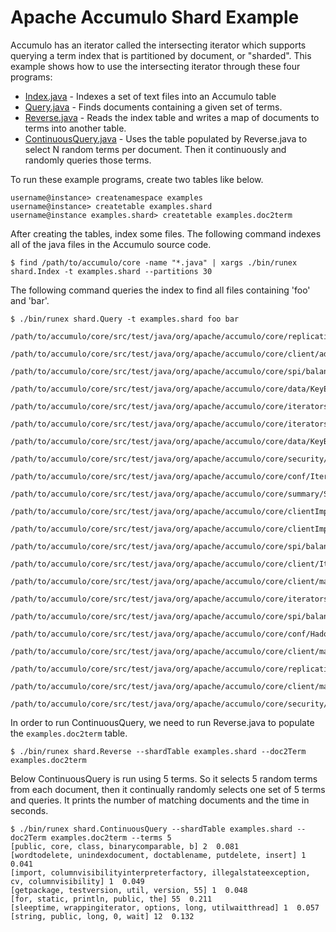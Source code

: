 <!--
Licensed to the Apache Software Foundation (ASF) under one or more
contributor license agreements.  See the NOTICE file distributed with
this work for additional information regarding copyright ownership.
The ASF licenses this file to You under the Apache License, Version 2.0
(the "License"); you may not use this file except in compliance with
the License.  You may obtain a copy of the License at

    http://www.apache.org/licenses/LICENSE-2.0

Unless required by applicable law or agreed to in writing, software
distributed under the License is distributed on an "AS IS" BASIS,
WITHOUT WARRANTIES OR CONDITIONS OF ANY KIND, either express or implied.
See the License for the specific language governing permissions and
limitations under the License.
-->
# Apache Accumulo Shard Example

Accumulo has an iterator called the intersecting iterator which supports querying a term index that is partitioned by
document, or "sharded". This example shows how to use the intersecting iterator through these four programs:

 * [Index.java] - Indexes a set of text files into an Accumulo table
 * [Query.java] - Finds documents containing a given set of terms.
 * [Reverse.java] - Reads the index table and writes a map of documents to terms into another table.
 * [ContinuousQuery.java] - Uses the table populated by Reverse.java to select N random terms per document. Then it continuously and randomly queries those terms.

To run these example programs, create two tables like below.

    username@instance> createnamespace examples
    username@instance> createtable examples.shard
    username@instance examples.shard> createtable examples.doc2term

After creating the tables, index some files. The following command indexes all of the java files in the Accumulo source code.

    $ find /path/to/accumulo/core -name "*.java" | xargs ./bin/runex shard.Index -t examples.shard --partitions 30

The following command queries the index to find all files containing 'foo' and 'bar'.

    $ ./bin/runex shard.Query -t examples.shard foo bar
      /path/to/accumulo/core/src/test/java/org/apache/accumulo/core/replication/ReplicationTargetTest.java
      /path/to/accumulo/core/src/test/java/org/apache/accumulo/core/client/admin/NewTableConfigurationTest.java
      /path/to/accumulo/core/src/test/java/org/apache/accumulo/core/spi/balancer/HostRegexTableLoadBalancerTest.java
      /path/to/accumulo/core/src/test/java/org/apache/accumulo/core/data/KeyExtentTest.java
      /path/to/accumulo/core/src/test/java/org/apache/accumulo/core/iterators/user/WholeRowIteratorTest.java
      /path/to/accumulo/core/src/test/java/org/apache/accumulo/core/iterators/user/WholeColumnFamilyIteratorTest.java
      /path/to/accumulo/core/src/test/java/org/apache/accumulo/core/data/KeyBuilderTest.java
      /path/to/accumulo/core/src/test/java/org/apache/accumulo/core/security/ColumnVisibilityTest.java
      /path/to/accumulo/core/src/test/java/org/apache/accumulo/core/conf/IterConfigUtilTest.java
      /path/to/accumulo/core/src/test/java/org/apache/accumulo/core/summary/SummaryCollectionTest.java
      /path/to/accumulo/core/src/test/java/org/apache/accumulo/core/clientImpl/TableOperationsHelperTest.java
      /path/to/accumulo/core/src/test/java/org/apache/accumulo/core/clientImpl/mapreduce/BatchInputSplitTest.java
      /path/to/accumulo/core/src/test/java/org/apache/accumulo/core/spi/balancer/HostRegexTableLoadBalancerReconfigurationTest.java
      /path/to/accumulo/core/src/test/java/org/apache/accumulo/core/client/IteratorSettingTest.java
      /path/to/accumulo/core/src/test/java/org/apache/accumulo/core/client/mapred/RangeInputSplitTest.java
      /path/to/accumulo/core/src/test/java/org/apache/accumulo/core/iterators/user/TransformingIteratorTest.java
      /path/to/accumulo/core/src/test/java/org/apache/accumulo/core/spi/balancer/BaseHostRegexTableLoadBalancerTest.java
      /path/to/accumulo/core/src/test/java/org/apache/accumulo/core/conf/HadoopCredentialProviderTest.java
      /path/to/accumulo/core/src/test/java/org/apache/accumulo/core/client/mapreduce/AccumuloInputFormatTest.java
      /path/to/accumulo/core/src/test/java/org/apache/accumulo/core/replication/ReplicationSchemaTest.java
      /path/to/accumulo/core/src/test/java/org/apache/accumulo/core/client/mapreduce/RangeInputSplitTest.java
      /path/to/accumulo/core/src/test/java/org/apache/accumulo/core/security/VisibilityEvaluatorTest.java


In order to run ContinuousQuery, we need to run Reverse.java to populate the `examples.doc2term` table.

    $ ./bin/runex shard.Reverse --shardTable examples.shard --doc2Term examples.doc2term

Below ContinuousQuery is run using 5 terms. So it selects 5 random terms from each document, then it continually
randomly selects one set of 5 terms and queries. It prints the number of matching documents and the time in seconds.

    $ ./bin/runex shard.ContinuousQuery --shardTable examples.shard --doc2Term examples.doc2term --terms 5
    [public, core, class, binarycomparable, b] 2  0.081
    [wordtodelete, unindexdocument, doctablename, putdelete, insert] 1  0.041
    [import, columnvisibilityinterpreterfactory, illegalstateexception, cv, columnvisibility] 1  0.049
    [getpackage, testversion, util, version, 55] 1  0.048
    [for, static, println, public, the] 55  0.211
    [sleeptime, wrappingiterator, options, long, utilwaitthread] 1  0.057
    [string, public, long, 0, wait] 12  0.132

[Index.java]: ../src/main/java/org/apache/accumulo/examples/shard/Index.java
[Query.java]: ../src/main/java/org/apache/accumulo/examples/shard/Query.java
[Reverse.java]: ../src/main/java/org/apache/accumulo/examples/shard/Reverse.java
[ContinuousQuery.java]: ../src/main/java/org/apache/accumulo/examples/shard/ContinuousQuery.java
